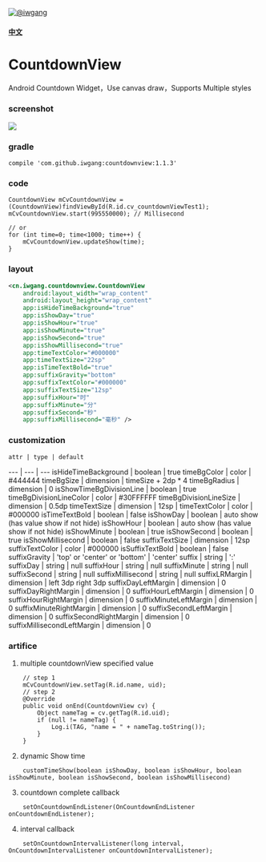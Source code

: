 [![@iwgang](https://img.shields.io/badge/weibo-%40iwgang-blue.svg)](http://weibo.com/iwgang)

#### [中文](https://github.com/iwgang/CountdownView/blob/master/README_CN.md)


# CountdownView
Android Countdown Widget，Use canvas draw，Supports Multiple styles

### screenshot
![](https://raw.githubusercontent.com/iwgang/CountdownView/master/screenshot/screenshot.gif)  

### gradle
    compile 'com.github.iwgang:countdownview:1.1.3'

### code
```
CountdownView mCvCountdownView = (CountdownView)findViewById(R.id.cv_countdownViewTest1);
mCvCountdownView.start(995550000); // Millisecond

// or
for (int time=0; time<1000; time++) {
    mCvCountdownView.updateShow(time);
}
```

### layout
``` xml
<cn.iwgang.countdownview.CountdownView
    android:layout_width="wrap_content"
    android:layout_height="wrap_content"
    app:isHideTimeBackground="true"
    app:isShowDay="true"
    app:isShowHour="true"
    app:isShowMinute="true"
    app:isShowSecond="true"
    app:isShowMillisecond="true"
    app:timeTextColor="#000000"
    app:timeTextSize="22sp"
    app:isTimeTextBold="true"
    app:suffixGravity="bottom"
    app:suffixTextColor="#000000"
    app:suffixTextSize="12sp"
    app:suffixHour="时"
    app:suffixMinute="分"
    app:suffixSecond="秒"
    app:suffixMillisecond="毫秒" />
```

### customization
    attr | type | default
--- | --- | ---
isHideTimeBackground | boolean | true
timeBgColor  | color      | #444444
timeBgSize   | dimension  | timeSize + 2dp * 4
timeBgRadius | dimension  | 0
isShowTimeBgDivisionLine | boolean  | true
timeBgDivisionLineColor | color | #30FFFFFF
timeBgDivisionLineSize  | dimension | 0.5dp
timeTextSize   | dimension | 12sp | 
timeTextColor  | color | #000000
isTimeTextBold | boolean | false
isShowDay  | boolean | auto show (has value show if not hide)
isShowHour  | boolean | auto show (has value show if not hide)
isShowMinute  | boolean | true
isShowSecond  | boolean | true
isShowMillisecond  | boolean | false
suffixTextSize | dimension | 12sp
suffixTextColor  | color | #000000
isSuffixTextBold  | boolean | false
suffixGravity | 'top' or 'center' or 'bottom' | 'center'
suffix | string | ':'
suffixDay  | string | null
suffixHour  | string | null
suffixMinute  | string | null
suffixSecond  | string | null
suffixMillisecond  | string | null
suffixLRMargin  | dimension | left 3dp right 3dp
suffixDayLeftMargin | dimension | 0
suffixDayRightMargin  | dimension | 0
suffixHourLeftMargin  | dimension | 0
suffixHourRightMargin  | dimension | 0
suffixMinuteLeftMargin | dimension | 0
suffixMinuteRightMargin  | dimension | 0
suffixSecondLeftMargin  | dimension | 0
suffixSecondRightMargin  | dimension | 0
suffixMillisecondLeftMargin | dimension | 0

### artifice
1. multiple countdownView specified value
```
    // step 1
    mCvCountdownView.setTag(R.id.name, uid);
    // step 2
    @Override
    public void onEnd(CountdownView cv) {
        Object nameTag = cv.getTag(R.id.uid);
        if (null != nameTag) {
            Log.i(TAG, "name = " + nameTag.toString());
        }
    }
```
2. dynamic Show time
```
    customTimeShow(boolean isShowDay, boolean isShowHour, boolean  isShowMinute, boolean isShowSecond, boolean isShowMillisecond)
```
3. countdown complete callback
```
    setOnCountdownEndListener(OnCountdownEndListener onCountdownEndListener);
```
4. interval callback
```
    setOnCountdownIntervalListener(long interval, OnCountdownIntervalListener onCountdownIntervalListener);
```
